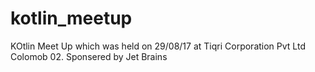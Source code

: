 # kotlin_meetup
KOtlin Meet Up which was held on 29/08/17 at Tiqri Corporation Pvt Ltd Colomob 02.
Sponsered by Jet Brains

